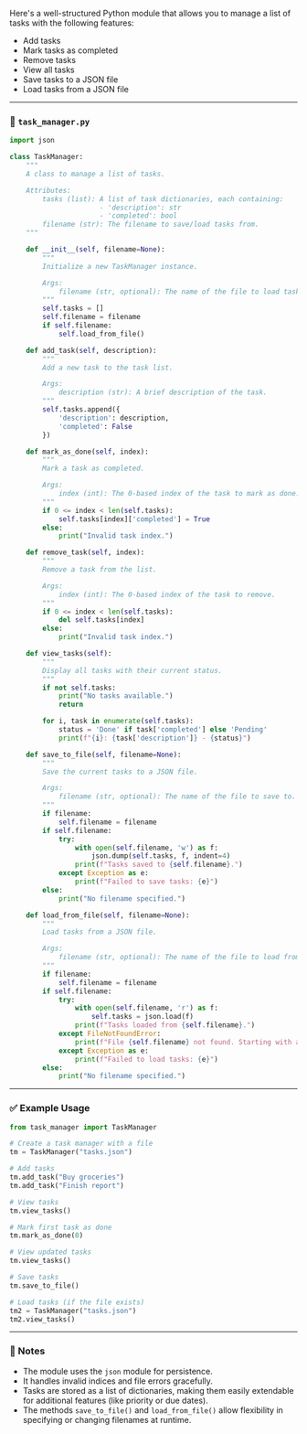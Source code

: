 

Here's a well-structured Python module that allows you to manage a list of tasks with the following features:

- Add tasks
- Mark tasks as completed
- Remove tasks
- View all tasks
- Save tasks to a JSON file
- Load tasks from a JSON file

---

### 📁 `task_manager.py`

```python
import json

class TaskManager:
    """
    A class to manage a list of tasks.

    Attributes:
        tasks (list): A list of task dictionaries, each containing:
                      - 'description': str
                      - 'completed': bool
        filename (str): The filename to save/load tasks from.
    """

    def __init__(self, filename=None):
        """
        Initialize a new TaskManager instance.

        Args:
            filename (str, optional): The name of the file to load tasks from.
        """
        self.tasks = []
        self.filename = filename
        if self.filename:
            self.load_from_file()

    def add_task(self, description):
        """
        Add a new task to the task list.

        Args:
            description (str): A brief description of the task.
        """
        self.tasks.append({
            'description': description,
            'completed': False
        })

    def mark_as_done(self, index):
        """
        Mark a task as completed.

        Args:
            index (int): The 0-based index of the task to mark as done.
        """
        if 0 <= index < len(self.tasks):
            self.tasks[index]['completed'] = True
        else:
            print("Invalid task index.")

    def remove_task(self, index):
        """
        Remove a task from the list.

        Args:
            index (int): The 0-based index of the task to remove.
        """
        if 0 <= index < len(self.tasks):
            del self.tasks[index]
        else:
            print("Invalid task index.")

    def view_tasks(self):
        """
        Display all tasks with their current status.
        """
        if not self.tasks:
            print("No tasks available.")
            return

        for i, task in enumerate(self.tasks):
            status = 'Done' if task['completed'] else 'Pending'
            print(f"{i}: {task['description']} - {status}")

    def save_to_file(self, filename=None):
        """
        Save the current tasks to a JSON file.

        Args:
            filename (str, optional): The name of the file to save to.
        """
        if filename:
            self.filename = filename
        if self.filename:
            try:
                with open(self.filename, 'w') as f:
                    json.dump(self.tasks, f, indent=4)
                print(f"Tasks saved to {self.filename}.")
            except Exception as e:
                print(f"Failed to save tasks: {e}")
        else:
            print("No filename specified.")

    def load_from_file(self, filename=None):
        """
        Load tasks from a JSON file.

        Args:
            filename (str, optional): The name of the file to load from.
        """
        if filename:
            self.filename = filename
        if self.filename:
            try:
                with open(self.filename, 'r') as f:
                    self.tasks = json.load(f)
                print(f"Tasks loaded from {self.filename}.")
            except FileNotFoundError:
                print(f"File {self.filename} not found. Starting with an empty task list.")
            except Exception as e:
                print(f"Failed to load tasks: {e}")
        else:
            print("No filename specified.")
```

---

### ✅ Example Usage

```python
from task_manager import TaskManager

# Create a task manager with a file
tm = TaskManager("tasks.json")

# Add tasks
tm.add_task("Buy groceries")
tm.add_task("Finish report")

# View tasks
tm.view_tasks()

# Mark first task as done
tm.mark_as_done(0)

# View updated tasks
tm.view_tasks()

# Save tasks
tm.save_to_file()

# Load tasks (if the file exists)
tm2 = TaskManager("tasks.json")
tm2.view_tasks()
```

---

### 📝 Notes

- The module uses the `json` module for persistence.
- It handles invalid indices and file errors gracefully.
- Tasks are stored as a list of dictionaries, making them easily extendable for additional features (like priority or due dates).
- The methods `save_to_file()` and `load_from_file()` allow flexibility in specifying or changing filenames at runtime.